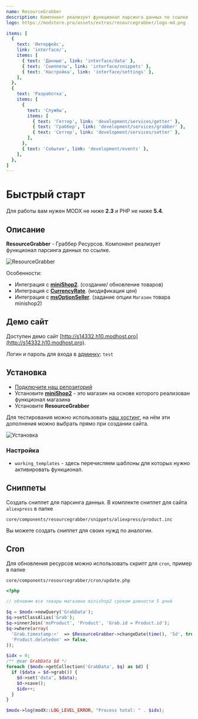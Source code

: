 ```yaml
---
name: ResourceGrabber
description: Компонент реализует функционал парсинга данных по ссылке
logo: https://modstore.pro/assets/extras/resourcegrabber/logo-md.png

items: [
  {
    text: 'Интерфейс',
    link: 'interface/',
    items: [
      { text: 'Данные', link: 'interface/data' },
      { text: 'Сниппеты', link: 'interface/snippets' },
      { text: 'Настройка', link: 'interface/settings' },
    ],
  },
  {
    text: 'Разработка',
    items: [
      {
        text: 'Службы',
        items: [
          { text: 'Геттер', link: 'development/services/getter' },
          { text: 'Граббер', link: 'development/services/grabber' },
          { text: 'Сеттер', link: 'development/services/setter' },
        ],
      },
      { text: 'События', link: 'development/events' },
    ],
  },
]
---
```

# Быстрый старт

Для работы вам нужен MODX не ниже **2.3** и PHP не ниже **5.4**.

## Описание

**ResourceGrabber** - Граббер Ресурсов. Компонент реализует функционал парсинга данных по ссылке.

![ResourceGrabber](https://file.modx.pro/files/1/e/9/1e9d05d759ccf7a3abfc7b28c4746b95.png)

Особенности:

- Интеграция с [**miniShop2**][0102]. (создание/ обновление товаров)
- Интеграция с [**CurrencyRate**][0103]. (модификация цен)
- Интеграция с [**msOptionSeller**](https://modstore.pro/packages/ecommerce/msoptionseller). (задание опции `Магазин` товара minishop2)

## Демо сайт

Доступен демо сайт [http://s14332.h10.modhost.pro](http://s14332.h10.modhost.pro).

Логин и пароль для входа в [админку](http://s14332.h10.modhost.pro/manager/): `test`

## Установка

- [Подключите наш репозиторий](https://modhost.pro)
- Установите [**miniShop2**][0102] - это магазин на основе которого реализован функционал магазина
- Установите **ResourceGrabber**

Для тестирования можно использовать [наш хостинг](https://modhost.pro), на нём эти дополнения можно выбрать прямо при создании сайта.

![Установка](https://file.modx.pro/files/5/7/a/57a30e0dc6e98d36ff56e9718a5f0bc0.png)

### Настройка

- `working_templates` - здесь перечисляем шаблоны для которых нужно активировать функционал.

## Сниппеты

Создать сниппет для парсинга данных. В комплекте сниппет для сайта `aliexpress` в папке

```
core/components/resourcegrabber/snippets/aliexpress/product.inc
```

Вы можете создать сниппет для своих нужд по аналогии.

## Cron

Для обновления ресурсов можно использовать скрипт для `cron`, пример в папке

```
core/components/resourcegrabber/cron/update.php
```

```php
<?php

// обновим все товары магазина minishop2 сроком давности 5 дней

$q = $modx->newQuery('GrabData');
$q->setClassAlias('Grab');
$q->innerJoin('msProduct', 'Product', 'Grab.id = Product.id');
$q->where(array(
  'Grab.timestamp:<'  => $ResourceGrabber->changeDate(time(), '5d', true),
  'Product.deletedon' => false,
));

$idx = 0;
/** @var GrabData $d */
foreach ($modx->getCollection('GrabData', $q) as $d) {
  if ($data = $d->grab()) {
    $d->set('data', $data);
    $d->save();
    $idx++;
  }
}

$modx->log(modX::LOG_LEVEL_ERROR, "Process total: " . $idx);
```

[0102]: /components/minishop2/
[0103]: /components/currencyrate
